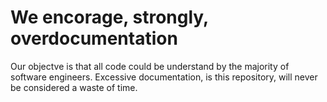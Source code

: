 # We encorage, strongly, overdocumentation
Our objectve is that all code could be understand by the majority of software engineers. Excessive documentation, is this repository, will never be considered a waste of time.